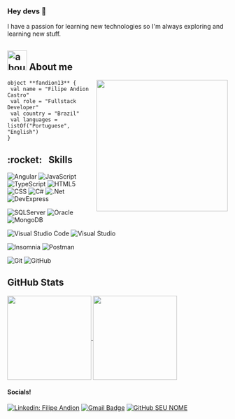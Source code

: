 ### Hey devs 👋

I have a passion for learning new technologies so I'm always exploring and learning new stuff.

## <img width="45" alt="about" src="https://raw.github.com/elizarov/elizarov/master/about.png"> About me

<img align="right" width="300" src="https://i2.wp.com/allhtaccess.info/wp-content/uploads/2018/03/programming.gif?fit=1281%2C716&ssl=1" />

```
object **fandion13** {
 val name = "Filipe Andion Castro"
 val role = "Fullstack Developer"
 val country = "Brazil"
 val languages = listOf("Portuguese", "English") 
}
```

<h2> :rocket: &nbsp; Skills </h2>

  ![Angular](https://img.shields.io/badge/-Angular-333333?style=flat&logo=angular)
  ![JavaScript](https://img.shields.io/badge/-JavaScript-333333?style=flat&logo=javascript)
  ![TypeScript](https://img.shields.io/badge/-TypeScript-333333?style=flat&logo=typescript)
  ![HTML5](https://img.shields.io/badge/-HTML5-333333?style=flat&logo=HTML5)
  ![CSS](https://img.shields.io/badge/-CSS-333333?style=flat&logo=CSS3&logoColor=1572B6)
  ![C#](https://img.shields.io/badge/-C%23-333333?style=flat&logo=c#)
  ![.Net](https://img.shields.io/badge/-.Net-333333?style=flat&logo=dotnet)
  ![DevExpress](https://img.shields.io/badge/-DevExpress-333333?style=flat&logo=devexpress)
  
  ![SQLServer](https://img.shields.io/badge/-SQL_Server-333333)
  ![Oracle](https://img.shields.io/badge/-Oracle-333333?style=flat&logo=oracle)
  ![MongoDB](https://img.shields.io/badge/-MongoDB-333333?style=flat&logo=mongodb)

  ![Visual Studio Code](https://img.shields.io/badge/-Visual%20Studio%20Code-333333?style=flat&logo=visual-studio-code&logoColor=007ACC)
  ![Visual Studio](https://img.shields.io/badge/-Visual%20Studio-333333?style=flat&logo=visual-studio&logoColor=007ACC)
  
  ![Insomnia](https://img.shields.io/badge/-Insomnia-333333?style=flat&logo=insomnia)
  ![Postman](https://img.shields.io/badge/-Postman-333333?style=flat&logo=postman)
  
  ![Git](https://img.shields.io/badge/-Git-333333?style=flat&logo=git)
  ![GitHub](https://img.shields.io/badge/-GitHub-333333?style=flat&logo=github)
  
## **GitHub Stats**

<a href="https://github.com/fandion13">
  <img align="center" src="https://github-readme-stats.vercel.app//api/?username=fandion13&show_icons=true&include_all_commits=true&count_private=true&theme=react&hide_border=true&bg_color=1F222E&title_color=F85D7F&icon_color=F8D866" height="192px"/>
</a>
<a href="https://github.com/fandion13">
 <img align="center" src="https://github-readme-stats.vercel.app//api/top-langs/?username=fandion13&langs_count=8&layout=compact&theme=react&hide_border=true&bg_color=1F222E&title_color=F85D7F&icon_color=F8D866&hide=Jupyter%20Notebook,Roff" height="192px"/>
</a>

#### Socials!

[![Linkedin: Filipe Andion](https://img.shields.io/badge/-Filipe-blue?style=flat-square&logo=Linkedin&logoColor=white&link=https://www.linkedin.com/in/filipe-andion-b810a0253/)](https://www.linkedin.com/in/filipe-andion-b810a0253/)
[![Gmail Badge](https://img.shields.io/badge/-fandion13@gmail.com-006bed?style=flat-square&logo=Gmail&logoColor=white&link=mailto:fandion13@gmail.com)](mailto:fandion13@gmail.com)
[![GitHub SEU NOME]( https://img.shields.io/github/followers/fandion13?label=follow&style=social)](https://github.com/fandion13)
